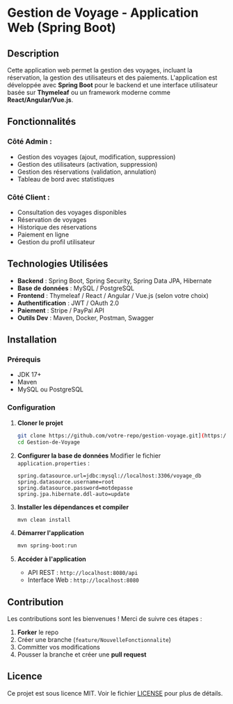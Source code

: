 # Gestion de Voyage - Application Web (Spring Boot)

## Description
Cette application web permet la gestion des voyages, incluant la réservation, la gestion des utilisateurs et des paiements.
L'application est développée avec **Spring Boot** pour le backend et une interface utilisateur basée sur **Thymeleaf** ou un framework moderne comme **React/Angular/Vue.js**.

## Fonctionnalités
### Côté Admin :
- Gestion des voyages (ajout, modification, suppression)
- Gestion des utilisateurs (activation, suppression)
- Gestion des réservations (validation, annulation)
- Tableau de bord avec statistiques

### Côté Client :
- Consultation des voyages disponibles
- Réservation de voyages
- Historique des réservations
- Paiement en ligne
- Gestion du profil utilisateur

## Technologies Utilisées
- **Backend** : Spring Boot, Spring Security, Spring Data JPA, Hibernate
- **Base de données** : MySQL / PostgreSQL
- **Frontend** : Thymeleaf / React / Angular / Vue.js (selon votre choix)
- **Authentification** : JWT / OAuth 2.0
- **Paiement** : Stripe / PayPal API
- **Outils Dev** : Maven, Docker, Postman, Swagger

## Installation
### Prérequis
- JDK 17+
- Maven
- MySQL ou PostgreSQL

### Configuration
1. **Cloner le projet**
   ```sh
   git clone https://github.com/votre-repo/gestion-voyage.git](https://github.com/salimbachnou/Gestion-de-Voyage.git
   cd Gestion-de-Voyage
   ```

2. **Configurer la base de données**
   Modifier le fichier `application.properties` :
   ```properties
   spring.datasource.url=jdbc:mysql://localhost:3306/voyage_db
   spring.datasource.username=root
   spring.datasource.password=motdepasse
   spring.jpa.hibernate.ddl-auto=update
   ```

3. **Installer les dépendances et compiler**
   ```sh
   mvn clean install
   ```

4. **Démarrer l'application**
   ```sh
   mvn spring-boot:run
   ```

5. **Accéder à l'application**
   - API REST : `http://localhost:8080/api`
   - Interface Web : `http://localhost:8080`


## Contribution
Les contributions sont les bienvenues ! Merci de suivre ces étapes :
1. **Forker** le repo
2. Créer une branche (`feature/NouvelleFonctionnalite`)
3. Committer vos modifications
4. Pousser la branche et créer une **pull request**

## Licence
Ce projet est sous licence MIT. Voir le fichier [LICENSE](LICENSE) pour plus de détails.

